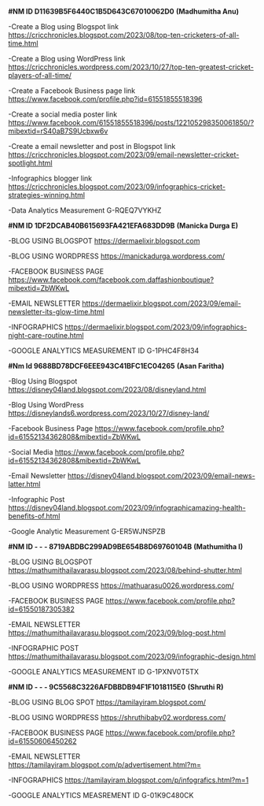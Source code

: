 __#NM ID D11639B5F6440C1B5D643C67010062D0__
__(Madhumitha Anu)__

-Create a Blog using Blogspot link 
https://cricchronicles.blogspot.com/2023/08/top-ten-cricketers-of-all-time.html

-Create a Blog using WordPress link 
https://cricchronicles.wordpress.com/2023/10/27/top-ten-greatest-cricket-players-of-all-time/ 

-Create a Facebook Business page link
https://www.facebook.com/profile.php?id=61551855518396 

-Create a social media poster link
https://www.facebook.com/61551855518396/posts/122105298350061850/?mibextid=rS40aB7S9Ucbxw6v 

-Create a email newsletter and post in Blogspot link
https://cricchronicles.blogspot.com/2023/09/email-newsletter-cricket-spotlight.html

-Infographics blogger link
https://cricchronicles.blogspot.com/2023/09/infographics-cricket-strategies-winning.html 

-Data Analytics Measurement
G-RQEQ7VYKHZ








__#NM ID 1DF2DCAB40B615693FA421EFA683DD9B__
__(Manicka Durga E)__

-BLOG USING BLOGSPOT 
https://dermaelixir.blogspot.com

-BLOG USING WORDPRESS 
https://manickadurga.wordpress.com/

-FACEBOOK BUSINESS PAGE 
https://www.facebook.com/facebook.com.daffashionboutique?mibextid=ZbWKwL

-EMAIL NEWSLETTER 
https://dermaelixir.blogspot.com/2023/09/email-newsletter-its-glow-time.html

-INFOGRAPHICS 
https://dermaelixir.blogspot.com/2023/09/infographics-night-care-routine.html

-GOOGLE ANALYTICS MEASUREMENT ID 
G-1PHC4F8H34






__#Nm Id 9688BD78DCF6EEE943C41BFC1EC04265__
__(Asan Faritha)__

-Blog Using Blogspot 
https://disney04land.blogspot.com/2023/08/disneyland.html

-Blog Using WordPress 
https://disneylands6.wordpress.com/2023/10/27/disney-land/

-Facebook Business Page
https://www.facebook.com/profile.php?id=61552134362808&mibextid=ZbWKwL

-Social Media
https://www.facebook.com/profile.php?id=61552134362808&mibextid=ZbWKwL

-Email Newsletter
https://disney04land.blogspot.com/2023/09/email-news-latter.html

-Infographic Post
https://disney04land.blogspot.com/2023/09/infographicamazing-health-benefits-of.html

-Google Analytic Measurement
G-ER5WJNSPZB






__#NM ID - - - 8719ABDBC299AD9BE654B8D69760104B__
__(Mathumitha I)__

-BLOG USING BLOGSPOT 
https://mathumithailavarasu.blogspot.com/2023/08/behind-shutter.html

-BLOG USING WORDPRESS 
https://mathuarasu0026.wordpress.com/

-FACEBOOK BUSINESS PAGE 
https://www.facebook.com/profile.php?id=61550187305382

-EMAIL NEWSLETTER 
https://mathumithailavarasu.blogspot.com/2023/09/blog-post.html

-INFOGRAPHIC POST 
https://mathumithailavarasu.blogspot.com/2023/09/infographic-design.html

-GOOGLE ANALYTICS MEASUREMENT ID
G-1PXNV0T5TX






__#NM ID - - - 9C5568C3226AFDBBDB94F1F1018115E0__
__(Shruthi R)__

-BLOG USING BLOG SPOT 
https://tamilayiram.blogspot.com/

-BLOG USING WORDPRESS 
https://shruthibaby02.wordpress.com/

-FACEBOOK BUSINESS PAGE 
https://www.facebook.com/profile.php?id=61550606450262

-EMAIL NEWSLETTER 
https://tamilayiram.blogspot.com/p/advertisement.html?m=

-INFOGRAPHICS 
https://tamilayiram.blogspot.com/p/infografics.html?m=1

-GOOGLE ANALYTICS MEASREMENT ID 
G-01K9C480CK


